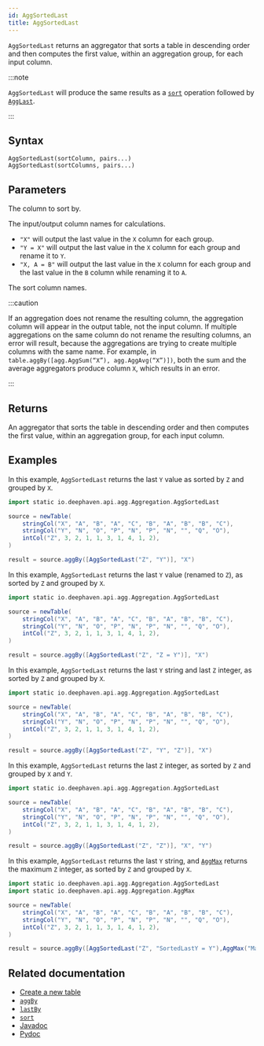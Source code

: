 ```yaml
---
id: AggSortedLast
title: AggSortedLast
---
```


`AggSortedLast` returns an aggregator that sorts a table in descending order and then computes the first value, within an aggregation group, for each input column.

:::note

`AggSortedLast` will produce the same results as a [`sort`](../sort/sort.md) operation followed by [`AggLast`](./AggLast.md).

:::

## Syntax

```
AggSortedLast(sortColumn, pairs...)
AggSortedLast(sortColumns, pairs...)
```

## Parameters

<ParamTable>
<Param name="sortColumn" type="String">

The column to sort by.

</Param>
<Param name="pairs" type="String...">

The input/output column names for calculations.

- `"X"` will output the last value in the `X` column for each group.
- `"Y = X"` will output the last value in the `X` column for each group and rename it to `Y`.
- `"X, A = B"` will output the last value in the `X` column for each group and the last value in the `B` column while renaming it to `A`.

</Param>
<Param name="sortColumns" type="Collection<? extends String>">

The sort column names.

</Param>
</ParamTable>

:::caution

If an aggregation does not rename the resulting column, the aggregation column will appear in the output table, not the input column. If multiple aggregations on the same column do not rename the resulting columns, an error will result, because the aggregations are trying to create multiple columns with the same name. For example, in `table.aggBy([agg.AggSum(“X”), agg.AggAvg(“X”)])`, both the sum and the average aggregators produce column `X`, which results in an error.

:::

## Returns

An aggregator that sorts the table in descending order and then computes the first value, within an aggregation group, for each input column.

## Examples

In this example, `AggSortedLast` returns the last `Y` value as sorted by `Z` and grouped by `X`.

```groovy order=source,result
import static io.deephaven.api.agg.Aggregation.AggSortedLast

source = newTable(
    stringCol("X", "A", "B", "A", "C", "B", "A", "B", "B", "C"),
    stringCol("Y", "N", "O", "P", "N", "P", "N", "", "Q", "O"),
    intCol("Z", 3, 2, 1, 1, 3, 1, 4, 1, 2),
)

result = source.aggBy([AggSortedLast("Z", "Y")], "X")
```

In this example, `AggSortedLast` returns the last `Y` value (renamed to `Z`), as sorted by `Z` and grouped by `X`.

```groovy order=source,result
import static io.deephaven.api.agg.Aggregation.AggSortedLast

source = newTable(
    stringCol("X", "A", "B", "A", "C", "B", "A", "B", "B", "C"),
    stringCol("Y", "N", "O", "P", "N", "P", "N", "", "Q", "O"),
    intCol("Z", 3, 2, 1, 1, 3, 1, 4, 1, 2),
)

result = source.aggBy([AggSortedLast("Z", "Z = Y")], "X")
```

In this example, `AggSortedLast` returns the last `Y` string and last `Z` integer, as sorted by `Z` and grouped by `X`.

```groovy order=source,result
import static io.deephaven.api.agg.Aggregation.AggSortedLast

source = newTable(
    stringCol("X", "A", "B", "A", "C", "B", "A", "B", "B", "C"),
    stringCol("Y", "N", "O", "P", "N", "P", "N", "", "Q", "O"),
    intCol("Z", 3, 2, 1, 1, 3, 1, 4, 1, 2),
)

result = source.aggBy([AggSortedLast("Z", "Y", "Z")], "X")
```

In this example, `AggSortedLast` returns the last `Z` integer, as sorted by `Z` and grouped by `X` and `Y`.

```groovy order=source,result
import static io.deephaven.api.agg.Aggregation.AggSortedLast

source = newTable(
    stringCol("X", "A", "B", "A", "C", "B", "A", "B", "B", "C"),
    stringCol("Y", "N", "O", "P", "N", "P", "N", "", "Q", "O"),
    intCol("Z", 3, 2, 1, 1, 3, 1, 4, 1, 2),
)

result = source.aggBy([AggSortedLast("Z", "Z")], "X", "Y")
```

In this example, `AggSortedLast` returns the last `Y` string, and [`AggMax`](./AggMax.md) returns the maximum `Z` integer, as sorted by `Z` and grouped by `X`.

```groovy order=source,result
import static io.deephaven.api.agg.Aggregation.AggSortedLast
import static io.deephaven.api.agg.Aggregation.AggMax

source = newTable(
    stringCol("X", "A", "B", "A", "C", "B", "A", "B", "B", "C"),
    stringCol("Y", "N", "O", "P", "N", "P", "N", "", "Q", "O"),
    intCol("Z", 3, 2, 1, 1, 3, 1, 4, 1, 2),
)

result = source.aggBy([AggSortedLast("Z", "SortedLastY = Y"),AggMax("MaxZ = Z")], "X")
```

## Related documentation

- [Create a new table](../../../how-to-guides/new-table.md)
- [`aggBy`](./aggBy.md)
- [`lastBy`](./lastBy.md)
- [`sort`](../sort/sort.md)
- [Javadoc](<https://deephaven.io/core/javadoc/io/deephaven/api/agg/Aggregation.html#AggSortedLast(java.lang.String,java.lang.String...)>)
- [Pydoc](https://deephaven.io/core/pydoc/code/deephaven.AggregationFactory.html#deephaven.AggregationFactory.AggSortedLast)
